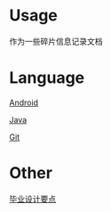 # Usage
作为一些碎片信息记录文档

# Language

[Android](./AndroidTips.md)

[Java](./JavaTips.md)

[Git](./GItTips.md)

# Other

[毕业设计要点](./毕业设计.md)
